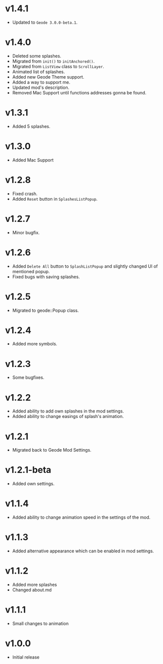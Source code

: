 # v1.4.1

- Updated to `Geode 3.0.0-beta.1`.

# v1.4.0

- Deleted some splashes.
- Migrated from `init()` to `initAnchored()`.
- Migrated from `ListView` class to `ScrollLayer`.
- Animated list of splashes.
- Added new Geode Theme support.
- Added a way to support me.
- Updated mod's description.
- Removed Mac Support until functions addresses gonna be found.

# v1.3.1

- Added 5 splashes.

# v1.3.0

- Added Mac Support

# v1.2.8

- Fixed crash.
- Added `Reset` button in `SplashesListPopup`.

# v1.2.7

- Minor bugfix.

# v1.2.6

- Added `Delete All` button to `SplashListPopup` and slightly changed UI of mentioned popup.
- Fixed bugs with saving splashes.

# v1.2.5

- Migrated to geode::Popup class.

# v1.2.4

- Added more symbols.

# v1.2.3

- Some bugfixes.

# v1.2.2

- Added ability to add own splashes in the mod settings.
- Added ability to change easings of splash's animation.

# v1.2.1

- Migrated back to Geode Mod Settings.

# v1.2.1-beta

- Added own settings.

# v1.1.4

- Added ability to change animation speed in the settings of the mod.

# v1.1.3

- Added alternative appearance which can be enabled in mod settings.

# v1.1.2

- Added more splashes
- Changed about.md

# v1.1.1

- Small changes to animation

# v1.0.0

- Initial release
